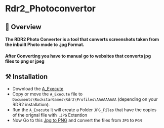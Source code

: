 # Rdr2_Photoconvertor

## 💎 Overview

#### The RDR2 Photo Converter is a tool that converts screenshots taken from the inbuilt Photo mode to .jpg Format.

#### After Converting you have to manual go to websites that converts jpg files to png or jpeg

## ⚒️ Installation
- Download the [A_Execute](https://github.com/ImNotVarun/Rdr2_Photoconvertor/blob/main/A_Execute.bat)
- Copy or move the `A_Execute` file to `Documents\RockstarGames\Rdr2\Profiles\AAAAAAAAA` (depending on your RDR2 installation).
- Run the `A_Execute` It will create a Folder `JPG_Files` that have the copies of the orignal file with `.JPG` Extention 
- Now Go to this [Jpg to PNG](https://jpg2png.com/) and convert the files from `JPG` to `PGN`

